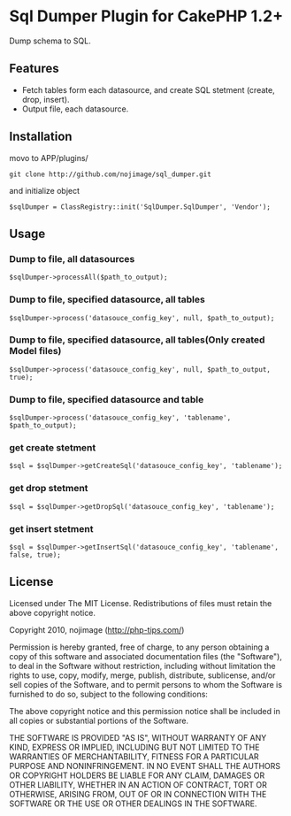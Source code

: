 # Sql Dumper Plugin for CakePHP 1.2+

Dump schema to SQL.

## Features
 * Fetch tables form each datasource, and create SQL stetment (create, drop, insert).
 * Output file, each datasource.

## Installation

movo to APP/plugins/

    git clone http://github.com/nojimage/sql_dumper.git

and initialize object

    $sqlDumper = ClassRegistry::init('SqlDumper.SqlDumper', 'Vendor');

## Usage

### Dump to file, all datasources

    $sqlDumper->processAll($path_to_output);

### Dump to file, specified datasource, all tables

    $sqlDumper->process('datasouce_config_key', null, $path_to_output);

### Dump to file, specified datasource, all tables(Only created Model files)

    $sqlDumper->process('datasouce_config_key', null, $path_to_output, true);

### Dump to file, specified datasource and table

    $sqlDumper->process('datasouce_config_key', 'tablename', $path_to_output);

### get create stetment

    $sql = $sqlDumper->getCreateSql('datasouce_config_key', 'tablename');

### get drop stetment

    $sql = $sqlDumper->getDropSql('datasouce_config_key', 'tablename');

### get insert stetment

    $sql = $sqlDumper->getInsertSql('datasouce_config_key', 'tablename', false, true);
    

## License

Licensed under The MIT License.
Redistributions of files must retain the above copyright notice.


Copyright 2010, nojimage (http://php-tips.com/)

Permission is hereby granted, free of charge, to any person obtaining a copy
of this software and associated documentation files (the "Software"), to deal
in the Software without restriction, including without limitation the rights
to use, copy, modify, merge, publish, distribute, sublicense, and/or sell
copies of the Software, and to permit persons to whom the Software is
furnished to do so, subject to the following conditions:

The above copyright notice and this permission notice shall be included in
all copies or substantial portions of the Software.

THE SOFTWARE IS PROVIDED "AS IS", WITHOUT WARRANTY OF ANY KIND, EXPRESS OR
IMPLIED, INCLUDING BUT NOT LIMITED TO THE WARRANTIES OF MERCHANTABILITY,
FITNESS FOR A PARTICULAR PURPOSE AND NONINFRINGEMENT. IN NO EVENT SHALL THE
AUTHORS OR COPYRIGHT HOLDERS BE LIABLE FOR ANY CLAIM, DAMAGES OR OTHER
LIABILITY, WHETHER IN AN ACTION OF CONTRACT, TORT OR OTHERWISE, ARISING FROM,
OUT OF OR IN CONNECTION WITH THE SOFTWARE OR THE USE OR OTHER DEALINGS IN
THE SOFTWARE.

